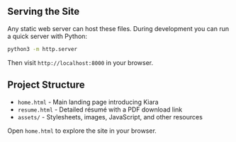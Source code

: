 ## Serving the Site

Any static web server can host these files. During development you can run a quick server with Python:

```bash
python3 -m http.server
```

Then visit `http://localhost:8000` in your browser.


## Project Structure

- `home.html` - Main landing page introducing Kiara
- `resume.html` - Detailed résumé with a PDF download link
- `assets/` - Stylesheets, images, JavaScript, and other resources

Open `home.html` to explore the site in your browser.